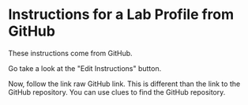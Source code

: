 # Instructions for a Lab Profile from GitHub

These instructions come from GitHub. 

Go take a look at the "Edit Instructions" button.

Now, follow the link raw GitHub link. This is different than the link to the GitHub repository. You can use clues to find the GitHub repository. 




